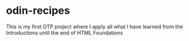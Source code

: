 # odin-recipes
This is my first OTP project where I apply all what I have learned from the Introductions until the end of HTML Foundations 
